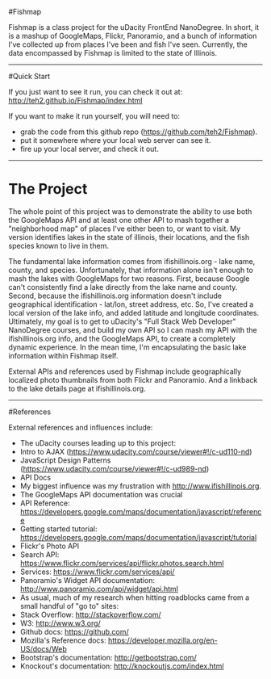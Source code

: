 #Fishmap

Fishmap is a class project for the uDacity FrontEnd NanoDegree. In short, it is a mashup of GoogleMaps, Flickr, Panoramio, and a bunch of information I've collected up from places I've been and fish I've seen. Currently, the data encompassed by Fishmap is limited to the state of Illinois.

----
#Quick Start

If you just want to see it run, you can check it out at:
http://teh2.github.io/Fishmap/index.html

If you want to make it run yourself, you will need to:
* grab the code from this github repo (https://github.com/teh2/Fishmap).
* put it somewhere where your local web server can see it.
* fire up your local server, and check it out.

----

# The Project

The whole point of this project was to demonstrate the ability to use both the GoogleMaps API and at least one other API to mash together a "neighborhood map" of places I've either been to, or want to visit. My version identifies lakes in the state of illinois, their locations, and the fish species known to live in them.

The fundamental lake information comes from ifishillinois.org - lake name, county, and species. Unfortunately, that information alone isn't enough to mash the lakes with GoogleMaps for two reasons. First, because Google can't consistently find a lake directly from the lake name and county. Second, because the ifishillinois.org information doesn't include geographical identification - lat/lon, street address, etc. So, I've created a local version of the lake info, and added latitude and longitude coordinates. Ultimately, my goal is to get to uDacity's "Full Stack Web Developer" NanoDegree courses, and build my own API so I can mash my API with the ifishillinois.org info, and the GoogleMaps API, to create a completely dynamic experience. In the mean time, I'm encapsulating the basic lake information within Fishmap itself.

External APIs and references used by Fishmap include geographically localized photo thumbnails from both Flickr and Panoramio. And a linkback to the lake details page at ifishillinois.org.

----
#References

External references and influences include:
* The uDacity courses leading up to this project:
 * Intro to AJAX (https://www.udacity.com/course/viewer#!/c-ud110-nd)
 * JavaScript Design Patterns (https://www.udacity.com/course/viewer#!/c-ud989-nd)
* API Docs
 * My biggest influence was my frustration with http://www.ifishillinois.org.
 * The GoogleMaps API documentation was crucial
  * API Reference: https://developers.google.com/maps/documentation/javascript/reference
  * Getting started tutorial: https://developers.google.com/maps/documentation/javascript/tutorial
 * Flickr's Photo API
  * Search API: https://www.flickr.com/services/api/flickr.photos.search.html
  * Services: https://www.flickr.com/services/api/
 * Panoramio's Widget API documentation: http://www.panoramio.com/api/widget/api.html
* As usual, much of my research when hitting roadblocks came from a small handful of "go to" sites:
 * Stack Overflow: http://stackoverflow.com/
 * W3: http://www.w3.org/
 * Github docs: https://github.com/
 * Mozilla's Reference docs: https://developer.mozilla.org/en-US/docs/Web
 * Bootstrap's documentation: http://getbootstrap.com/
 * Knockout's documentation: http://knockoutjs.com/index.html
 